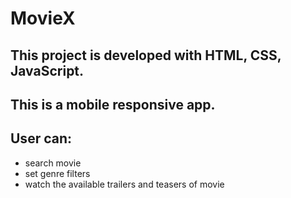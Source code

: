 # MovieX
## This project is developed with HTML, CSS, JavaScript.
## This is a mobile responsive app.
## User can:
- search movie
- set genre filters
- watch the available trailers and teasers of movie
